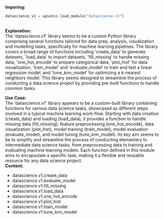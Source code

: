<b class="custom_code_highlight_green">Imporing:</b><br>
```python
datascience_v1 = upsonic.load_module("datascience.v1")
```
<br><b class="custom_code_highlight_green">Explanation:</b><br>The 'datascience.v1' library seems to be a custom Python library comprising several functions tailored for data prep, analysis, visualization and modelling tasks, specifically for machine learning pipelines. The library covers a broad range of functions including 'create_data' to generate datasets, 'load_data' to import datasets, 'fill_missing' to handle missing data, 'one_hot_encode' to prepare categorical data, 'plot_hist' for data visualization, 'train_model' and 'evaluate_model' to train and test a linear regression model, and 'tune_knn_model' for optimizing a k-nearest neighbors model. This library seems designed to streamline the process of conducting a data science project by providing pre-built functions to handle common tasks.

<b class="custom_code_highlight_green">Use Case:</b><br>The 'datascience.v1' library appears to be a custom-built library containing functions for various data science tasks, showcased as different steps involved in a typical machine learning work-flow. Starting with data creation (create_data) and loading (load_data), it provides a function to handle missing data (fill_missing), feature preprocessing (one_hot_encode), data visualization (plot_hist), model training (train_model), model evaluation (evaluate_model), and model tuning (tune_knn_model). Its key aim seems to be to simplify and streamline the process of conducting elementary to intermediate data science tasks, from preprocessing data to training and evaluating machine learning models. Each function defined in this module aims to encapsulate a specific task, making it a flexible and reusable resource for any data science project.
<br><b class="custom_code_highlight_green">Content:</b><br>
  - datascience.v1.create_data
  - datascience.v1.evaluate_model
  - datascience.v1.fill_missing
  - datascience.v1.load_data
  - datascience.v1.one_hot_encode
  - datascience.v1.plot_hist
  - datascience.v1.train_model
  - datascience.v1.tune_knn_model
